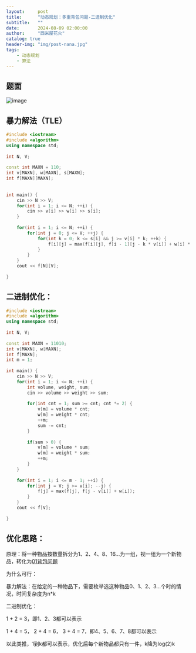 ```yaml
---
layout:     post
title:      "动态规划：多重背包问题-二进制优化"
subtitle:   ""
date:       2024-08-09 02:00:00
author:     "西米屋花火"
catalog: true
header-img: "img/post-nana.jpg"
tags:
    - 动态规划
    - 算法
---
```


## 题面
![image](https://ximiwu.github.io/img/post-2024-08-09-multiple-bag.png)


## 暴力解法（TLE）

```cpp
#include <iostream>
#include <algorithm>
using namespace std;
 
int N, V;
 
const int MAXN = 110;
int v[MAXN], w[MAXN], s[MAXN];
int f[MAXN][MAXN];
 
 
int main() {
    cin >> N >> V;
    for(int i = 1; i <= N; ++i) {
        cin >> v[i] >> w[i] >> s[i];
    }
    
    for(int i = 1; i <= N; ++i) {
        for(int j = 0; j <= V; ++j) {
            for(int k = 0; k <= s[i] && j >= v[i] * k; ++k) {
                f[i][j] = max(f[i][j], f[i - 1][j - k * v[i]] + w[i] * k);
            }
        }
    }
    cout << f[N][V];
 
}
```

## 二进制优化：

```cpp
#include <iostream>
#include <algorithm>
using namespace std;
 
int N, V;
 
const int MAXN = 11010;
int v[MAXN], w[MAXN];
int f[MAXN];
int m = 1;
 
int main() {
    cin >> N >> V;
    for(int i = 1; i <= N; ++i) {
        int volume, weight, sum;
        cin >> volume >> weight >> sum;
 
        for(int cnt = 1; sum >= cnt; cnt *= 2) {
            v[m] = volume * cnt;
            w[m] = weight * cnt;
            ++m;
            sum -= cnt;
        }
 
        if(sum > 0) {
            v[m] = volume * sum;
            w[m] = weight * sum;
            ++m;
        }
    }
    
    for(int i = 1; i <= m - 1; ++i) {
        for(int j = V; j >= v[i]; --j) {
            f[j] = max(f[j], f[j - v[i]] + w[i]);
        }
    }
    cout << f[V];
 
}
```

## 优化思路：

原理：将一种物品按数量拆分为1、2、4、8、16...为一组，视一组为一个新物品，转化为[01背包问题](https://so.csdn.net/so/search?q=01%E8%83%8C%E5%8C%85%E9%97%AE%E9%A2%98\&spm=1001.2101.3001.7020)

为什么可行：

&#x9;暴力解法：在给定的一种物品下，需要枚举选这种物品0、1、2、3...个时的情况，时间复杂度为n\*k

&#x9;二进制优化：

&#x9;	1 + 2 = 3，即1、2、3都可以表示

&#x9;	1 + 4 = 5， 2 + 4 = 6， 3 + 4 = 7，即4、5、6、7、8都可以表示

&#x9;	以此类推，1到k都可以表示，优化后每个新物品都只有一件，k降为log(2)k

